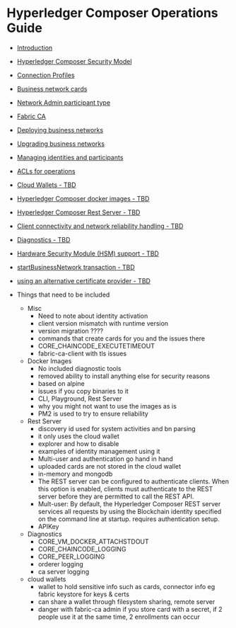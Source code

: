 # Hyperledger Composer Operations Guide
- [Introduction](./introduction.md)
- [Hyperledger Composer Security Model](./idsandparts.md)
- [Connection Profiles](./connectionprofiles.md)
- [Business network cards](./busnetcards.md)
- [Network Admin participant type](./networkadmin.md)
- [Fabric CA](./fabric-ca.md)
- [Deploying business networks](./deploy.md)
- [Upgrading business networks](./upgrade.md)
- [Managing identities and participants](./managingids.md)
- [ACLs for operations](./acls.md)
- [Cloud Wallets - TBD](./cloud-wallets.md)
- [Hyperledger Composer docker images - TBD](./tbd.md)
- [Hyperledger Composer Rest Server - TBD](./tbd.md)
- [Client connectivity and network reliability handling - TBD](./tbd.md)
- [Diagnostics - TBD](./tbd.md)
- [Hardware Security Module (HSM) support - TBD](./tbd.md)
- [startBusinessNetwork transaction - TBD](./tbd.md)
- [using an alternative certificate provider - TBD](./tbd.md)

- Things that need to be included
  - Misc
     - Need to note about identity activation
     - client version mismatch with runtime version
     - version migration ????
     - commands that create cards for you and the issues there
     - CORE_CHAINCODE_EXECUTETIMEOUT
     - fabric-ca-client with tls issues     
  - Docker Images
     - No included diagnostic tools
     - removed ability to install anything else for security reasons
     - based on alpine
     - issues if you copy binaries to it
     - CLI, Playground, Rest Server
     - why you might not want to use the images as is
     - PM2 is used to try to ensure reliability
  - Rest Server
     - discovery id used for system activities and bn parsing
     - it only uses the cloud wallet
     - explorer and how to disable
     - examples of identity management using it
     - Multi-user and authentication go hand in hand
     - uploaded cards are not stored in the cloud wallet
     - in-memory and mongodb
     - The REST server can be configured to authenticate clients. When this option is enabled, clients must authenticate to the REST server before they are permitted to call the REST API.
     - Mult-user: By default, the Hyperledger Composer REST server services all requests by using the Blockchain identity specified on the command line at startup. requires authentication setup.
     - APIKey
  - Diagnostics
     - CORE_VM_DOCKER_ATTACHSTDOUT
     - CORE_CHAINCODE_LOGGING
     - CORE_PEER_LOGGING
     - orderer logging
     - ca server logging
  - cloud wallets
    - wallet to hold sensitive info such as cards, connector info eg fabric keystore for keys & certs
    - can share a wallet through filesystem sharing, remote server
    - danger with fabric-ca admin if you store card with a secret, if 2 people use it at the same time, 2 enrollments can occur




